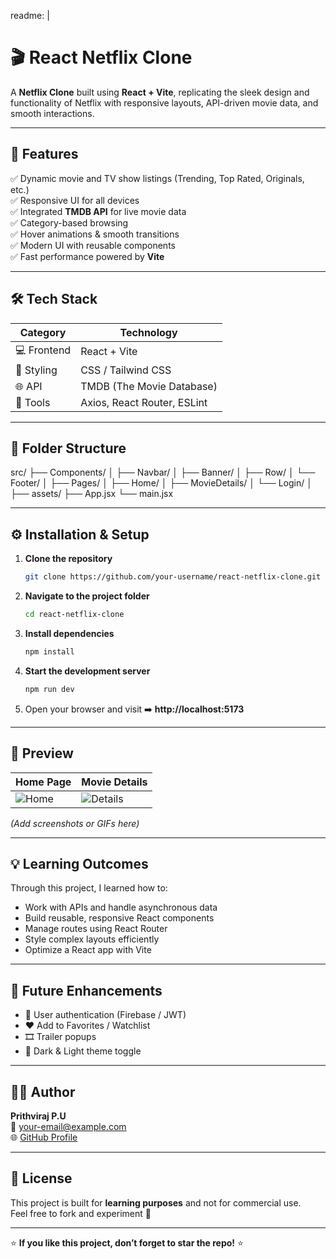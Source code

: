 readme: |
  # 🎬 React Netflix Clone

  A **Netflix Clone** built using **React + Vite**, replicating the sleek design and functionality of Netflix with responsive layouts, API-driven movie data, and smooth interactions.

  ---

  ## 🚀 Features

  ✅ Dynamic movie and TV show listings (Trending, Top Rated, Originals, etc.)  
  ✅ Responsive UI for all devices  
  ✅ Integrated **TMDB API** for live movie data  
  ✅ Category-based browsing  
  ✅ Hover animations & smooth transitions  
  ✅ Modern UI with reusable components  
  ✅ Fast performance powered by **Vite**

  ---

  ## 🛠️ Tech Stack

  | Category | Technology |
  |-----------|-------------|
  | 💻 Frontend | React + Vite |
  | 🎨 Styling | CSS / Tailwind CSS |
  | 🌐 API | TMDB (The Movie Database) |
  | 🔧 Tools | Axios, React Router, ESLint |

  ---

  ## 📂 Folder Structure

src/
├── Components/
│ ├── Navbar/
│ ├── Banner/
│ ├── Row/
│ └── Footer/
│
├── Pages/
│ ├── Home/
│ ├── MovieDetails/
│ └── Login/
│
├── assets/
├── App.jsx
└── main.jsx

---

## ⚙️ Installation & Setup

1. **Clone the repository**
   ```bash
   git clone https://github.com/your-username/react-netflix-clone.git
   ```
2. **Navigate to the project folder**
   ```bash
   cd react-netflix-clone
   ```
3. **Install dependencies**
   ```bash
   npm install
   ```
4. **Start the development server**
   ```bash
   npm run dev
   ```
5. Open your browser and visit ➡️ **http://localhost:5173**

---

## 📸 Preview

| Home Page | Movie Details |
|------------|---------------|
| ![Home](./preview/home.png) | ![Details](./preview/details.png) |

*(Add screenshots or GIFs here)*

---

## 💡 Learning Outcomes

Through this project, I learned how to:
- Work with APIs and handle asynchronous data  
- Build reusable, responsive React components  
- Manage routes using React Router  
- Style complex layouts efficiently  
- Optimize a React app with Vite

---

## 🧠 Future Enhancements

- 🔐 User authentication (Firebase / JWT)  
- ❤️ Add to Favorites / Watchlist  
- 🎞️ Trailer popups  
- 🌙 Dark & Light theme toggle

---

## 🧑‍💻 Author

**Prithviraj P.U**  
📧 your-email@example.com  
🌐 [GitHub Profile](https://github.com/your-username)

---

## 📄 License

This project is built for **learning purposes** and not for commercial use.  
Feel free to fork and experiment 🚀

---

⭐ **If you like this project, don’t forget to star the repo!** ⭐
